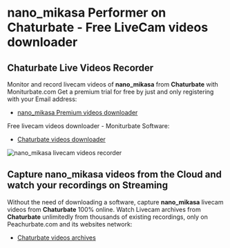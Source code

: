 # nano_mikasa Performer on Chaturbate - Free LiveCam videos downloader

## Chaturbate Live Videos Recorder

Monitor and record livecam videos of **nano_mikasa** from **Chaturbate** with Moniturbate.com
Get a premium trial for free by just and only registering with your Email address:
* [nano_mikasa Premium videos downloader](https://moniturbate.com/request-demo-licence-key.html)

Free livecam videos downloader - Moniturbate Software:
* [Chaturbate videos downloader](https://moniturbate.com/moniturbate-download-software.html)

![nano_mikasa livecam videos recorder](https://peachurnet.com/templates/moniturbate-software.png)


## Capture nano_mikasa videos from the Cloud and watch your recordings on Streaming

Without the need of downloading a software, capture **nano_mikasa** livecam videos from **Chaturbate** 100% online.
Watch Livecam archives from **Chaturbate** unlimitedly from thousands of existing recordings, only on Peachurbate.com and its websites network:
* [Chaturbate videos archives](https://peachurnet.com/)